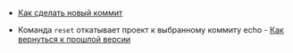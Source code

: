 - [Как сделать новый коммит](./commmit_help.md)
* Команда `reset` откатывает проект к выбранному коммиту echo - [Как вернуться к прошлой версии](./reset_help.md)
